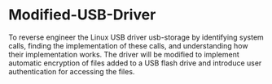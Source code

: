 # Modified-USB-Driver
To reverse engineer the Linux USB driver usb-storage by identifying system calls, finding the implementation of these calls, and understanding how their implementation works. The driver will be modified to implement automatic encryption of files added to a USB flash drive and introduce user authentication for accessing the files.
